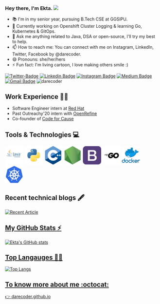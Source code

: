 ### Hey there, I'm Ekta. <img src="https://media.giphy.com/media/hvRJCLFzcasrR4ia7z/giphy.gif" width="25px">

- :books: I'm in my senior year, pursuing B.Tech CSE at GGSIPU.
- 🔭 Currently working on Openshift Cluster Logging & learning Go, Kubernetes & GitOps.
- 💬 Ask me anything related to Java, DSA or open-source, I'll try my best to help.
- 📫 How to reach me: You can connect with me on Instagram, LinkedIn, Twitter, Facebook by @darecoder.
- 😄 Pronouns: she/her/hers
- ⚡ Fun fact: I'm living cartoon, I love making others smile :)

[![Twitter-Badge](https://img.shields.io/twitter/follow/darecoder?style=social&link=https://www.twitter.com/darecoder/)](https://www.twitter.com/darecoder/)
[![Linkedin Badge](https://img.shields.io/badge/-darecoder-blue?style=flat-square&logo=Linkedin&logoColor=white&link=https://www.linkedin.com/in/darecoder/)](https://www.linkedin.com/in/darecoder/)
[![Instagram Badge](https://img.shields.io/badge/-darecoder-purple?style=flat-square&logo=instagram&logoColor=white&link=https://instagram.com/darecoder/)](https://instagram.com/darecoder)
[![Medium Badge](https://img.shields.io/badge/-@darecoder-03a57a?style=flat-square&labelColor=000000&logo=Medium&link=https://medium.com/@darecoder/)](https://medium.com/@darecoder)
[![Gmail Badge](https://img.shields.io/badge/-ektamishra1999@gmail.com-c14438?style=flat-square&logo=Gmail&logoColor=white&link=mailto:ektamishra1999@gmail.com)](mailto:ektamishra1999@gmail.com)
<img src="https://komarev.com/ghpvc/?username=darecoder" alt="darecoder"/>

## Work Experience :woman_technologist:

* Software Engineer intern at [Red Hat](https://www.redhat.com/en)
* Past Outreachy'20 intern with [OpenRefine](https://openrefine.org/)
* Co-founder of [Code for Cause](https://www.youtube.com/channel/UCfv8cds8AfIM3UZtAWOz6Gg)

## Tools & Technologies :computer:

<code><img height="60" src="https://raw.githubusercontent.com/github/explore/80688e429a7d4ef2fca1e82350fe8e3517d3494d/topics/java/java.png"></code>
<code><img height="60" src="https://raw.githubusercontent.com/github/explore/80688e429a7d4ef2fca1e82350fe8e3517d3494d/topics/python/python.png"></code>
<code><img height="60" src="https://raw.githubusercontent.com/github/explore/80688e429a7d4ef2fca1e82350fe8e3517d3494d/topics/cpp/cpp.png"></code>
<code><img height="60" src="https://raw.githubusercontent.com/github/explore/80688e429a7d4ef2fca1e82350fe8e3517d3494d/topics/nodejs/nodejs.png"></code>
<code><img height="60" src="https://raw.githubusercontent.com/github/explore/80688e429a7d4ef2fca1e82350fe8e3517d3494d/topics/bootstrap/bootstrap.png"></code>
<code><img height="60" src="https://raw.githubusercontent.com/github/explore/80688e429a7d4ef2fca1e82350fe8e3517d3494d/topics/go/go.png"></code>
<code><img height="60" src="https://raw.githubusercontent.com/github/explore/80688e429a7d4ef2fca1e82350fe8e3517d3494d/topics/docker/docker.png"></code>
<code><img height="60" src="https://raw.githubusercontent.com/github/explore/80688e429a7d4ef2fca1e82350fe8e3517d3494d/topics/kubernetes/kubernetes.png"></code>

## Recent technical blogs 🖋️
<a target="_blank" href="https://github-readme-medium-recent-article.vercel.app/medium/@darecoder/6"><img src="https://github-readme-medium-recent-article.vercel.app/medium/@darecoder/6" alt="Recent Article">

## My GitHub Stats ⚡

![Ekta's GitHub stats](https://github-readme-stats.vercel.app/api?username=darecoder&show_icons=true&count_private=true&show_icons=true&include_all_commits=true)

## Top Langauges 👩‍💻
 
![Top Langs](https://github-readme-stats.vercel.app/api/top-langs/?username=darecoder&hide=TeX&layout=compact)
 
## To know more about me :octocat:
 :point_right:  <a href="https://darecoder.github.io">darecoder.github.io</a>

